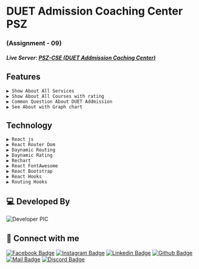 # DUET Admission Coaching Center PSZ
### (Assignment - 09)

##### Live Server: [PSZ-CSE (DUET Addmission Caching Center)](https://pszcse.netlify.app/) 


## Features

    ▶ Show About All Services
    ▶ Show About All Courses with rating
    ▶ Common Question About DUET Addmission
    ▶ See About with Graph chart


## Technology
    ▶ React js
    ▶ React Router Dom
    ▶ Daynamic Routing
    ▶ Daynamic Rating
    ▶ Rechart
    ▶ React FontAwesome
    ▶ React Bootstrap
    ▶ React Hooks
    ▶ Routing Hooks

## 💻 Developed By

![Developer PIC](https://avatars.githubusercontent.com/u/68888519?s=96&v=4)

## 🚀 Connect with me

[![Facebook Badge](https://img.shields.io/badge/Facebook-1877F2?style=for-the-badge&logo=facebook&logoColor=white)](https://facebook.com/iazadur)
[![Instagram Badge](https://img.shields.io/badge/Instagram-E4405F?style=for-the-badge&logo=instagram&logoColor=white)](https://www.instagram.com/iazadur/)
[![Linkedin Badge](https://img.shields.io/badge/LinkedIn-0077B5?style=for-the-badge&logo=linkedin&logoColor=white)](https://www.linkedin.com/in/iamazadur/)
[![Github Badge](https://img.shields.io/badge/GitHub-100000?style=for-the-badge&logo=github&logoColor=white)](https://github.com/iazadur)
[![Mail Badge](https://img.shields.io/badge/Gmail-D14836?style=for-the-badge&logo=gmail&logoColor=white)](mailto:iamazadur@gmail.com)
[![Discord Badge](https://img.shields.io/badge/Discord-7289DA?style=for-the-badge&logo=discord&logoColor=white)](https://discord.gg/WJjCBB86PJ)
